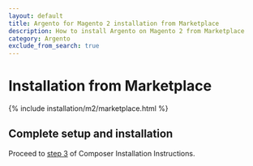 ```yaml
---
layout: default
title: Argento for Magento 2 installation from Marketplace
description: How to install Argento on Magento 2 from Marketplace
category: Argento
exclude_from_search: true
---
```


# Installation from Marketplace

{% include installation/m2/marketplace.html %}

## Complete setup and installation

Proceed to [step 3](../composer/#3-setup-configuration-and-theme-content) of
Composer Installation Instructions.
